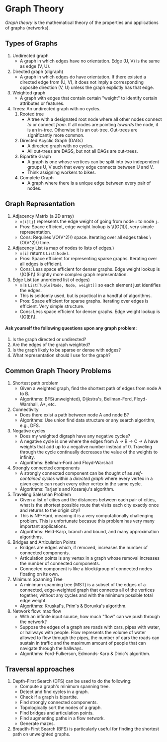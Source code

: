 # Graph Theory

*Graph theory* is the mathematical theory of the properties and applications of
graphs (networks).

## Types of Graphs
1. Undirected graph
    - A graph in which edges have no orientation.  Edge (U, V) is the same as
       edge (V, U).
1. Directed graph (digraph)
    - A graph in which edges do have orientation.  If there existed a directed
      edge from (U, V), it does not imply a corresponding opposite direction
      (V, U) unless the graph explictly has that edge.
1. Weighted graph
    - A graph with edges that contain certain "weight" to identify certain
      attributes or features.
1. Trees: An undirected graph with no cycles.
    1. Rooted tree
        -   A tree with a designated root node where all other nodes connect
            _to_ or connect _from_. If all nodes are pointing _towards_ the
            node, it is an in-tree.  Otherwise it is an out-tree.  Out-trees
            are significantly more common.
    1. Directed Acyclic Graph (DAGs)
        -   A directed graph with no cycles.
        -   All out-trees are DAGS, but not all DAGs are out-trees.
    1. Bipartite Graph
        -   A graph is one whose vertices can be split into two independent
            groups U, V such that every edge connects between U and V.
        -   Think assigning workers to bikes.
    1. Complete Graph
        -   A graph where there is a unique edge between every pair of nodes.

## Graph Representation
1. Adjacency Matrix (a 2D array)
    - `m[i][j]` represents the edge weight of going from node `i` to node `j`.
    - Pros:  Space efficient, edge weight lookup is \\((O(1)\)), very simple
      representation.
    - Cons:  Requires \\(O(V^2)\\) space.  Iterating over all edges takes
      \\(O(V^2)\\) time.
1. Adjacency List (a map of nodes to lists of edges.)
    - `m[i]` returns `List[Node]`.
    - Pros:  Space efficient for representing sparse graphs. Iterating over all
      edges is efficient.
    - Cons:  Less space efficient for denser graphs.  Edge weight lookup is
      \\(O(E)\\)  Slightly more complex graph representation.
1. Edge List (an unordered list of edges)
    - `m` is `List[Tuple[Node, Node, weight]]` so each element just identifies
      the edges.
    - This is seldomly used, but is practical in a handful of algorithms.
    - Pros:  Space efficient for sparse graphs. Iterating over edges is
      efficient.  Very simple structure.
    - Cons:  Less space efficient for denser graphs.  Edge weight lookup is \\(O(E)\\).


#### Ask yourself the following questions upon any graph problem:
1. Is the graph directed or undirected?
1. Are the edges of the graph weighted?
1. Is the graph likely to be sparse or dense with edges?
1. What representation should I use for the graph?

## Common Graph Theory Problems
1. Shortest path problem
    -   Given a weighted graph, find the shortest path of edges from node A to B.
    -   Algorithms:  BFS(unweighted), Dijkstra's, Bellman-Ford, Floyd-Warshall,
        A\*, etc.
1. Connectivity
    -   Does there exist a path between node A and node B?
    -   Algorithms:  Use union find data structure or any search algorithm, e.g., DFS.
1. Negative cycles
    -   Does my weighted digraph have any negative cycles?
    -   A negative cycle is one where the edges from A -> B -> C -> A have
        weights that add up to a negative number instead of 0.  Traveling
        through the cycle continually decreases the value of the weights to
        infinity.
    -   Algorithms:  Bellman-Ford and Floyd-Warshall
1. Strongly connected components
    -   A strongly connected component can be thought of as *self-contained
        cycles* within a *directed graph* where every vertex in a given cycle
        can reach every other vertex in the same cycle.
    -   Algorithms:  Tarjan's and Kosaraju's algorithm.
1. Traveling Salesman Problem
    -   Given a list of cities and the distances between each pair of cities,
        what is the shortest possible route that visits each city exactly once
        and returns to the origin city?
    -   This is NP-Hard, meaning it is a very computationally challenging
        problem.  This is unfortunate becasue this problem has very many
        important applications.
    -   Algorithms:  Held-Karp, branch and bound, and many approximation algorithms.
1. Bridges and Articulation Points
    -   Bridges are edges which, if removed, increases the number of connected
        components.
    -   Articulation points is any vertex in a graph whose removal increases
        the number of connected components.
    -   Connected component is like a block/group of connected nodes floating
        on its own.
1. Minimum Spanning Tree
    -   A minimum spanning tree (MST) is a subset of the edges of a connected,
        edge-weighted graph that connects all of the vertices together, without
        any cycles and with the minimum possible total edge weight.
    -   Algorithms:  Kruskal's, Prim's & Boruvka's algorithm.
1. Network flow: max flow
    -   With an infinite input source, how much "flow" can we push through the network?
    -   Suppose the edges of a graph are roads with cars, pipes with water, or
        hallways with people.  Flow represents the volume of water allowed to
        flow through the pipes, the number of cars the roads can sustain in
        traffic and the maximum amount of people that can navigate through the
        hallways.
    -   Algorithms:  Ford-Fulkerson, Edmonds-Karp & Dinic's algorithm.

## Traversal approaches
1. Depth-First Search (DFS) can be used to do the following:
    * Compute a graph's minimum spanning tree.
    * Detect and find cycles in a graph.
    * Check if a graph is bipartite.
    * Find strongly connected components.
    * Topologically sort the nodes of a graph.
    * Find bridges and articulation points.
    * Find augmenting paths in a flow network.
    * Generate mazes.
1. Breadth-First Search (BFS) is particularly useful for finding the shortest
   path on unweighted graphs.

